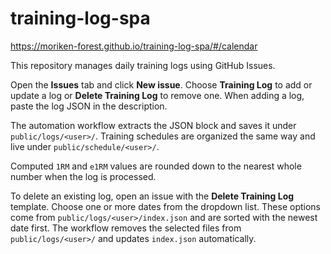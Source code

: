 # training-log-spa

https://moriken-forest.github.io/training-log-spa/#/calendar


This repository manages daily training logs using GitHub Issues.

Open the **Issues** tab and click **New issue**. Choose **Training Log** to add or update a log or **Delete Training Log** to remove one.
When adding a log, paste the log JSON in the description.

The automation workflow extracts the JSON block and saves it under `public/logs/<user>/`.
Training schedules are organized the same way and live under `public/schedule/<user>/`.

Computed `1RM` and `e1RM` values are rounded down to the nearest whole number when the log is processed.

To delete an existing log, open an issue with the **Delete Training Log** template.
Choose one or more dates from the dropdown list. These options come from `public/logs/<user>/index.json`
and are sorted with the newest date first. The workflow removes the selected files
from `public/logs/<user>/` and updates `index.json` automatically.

